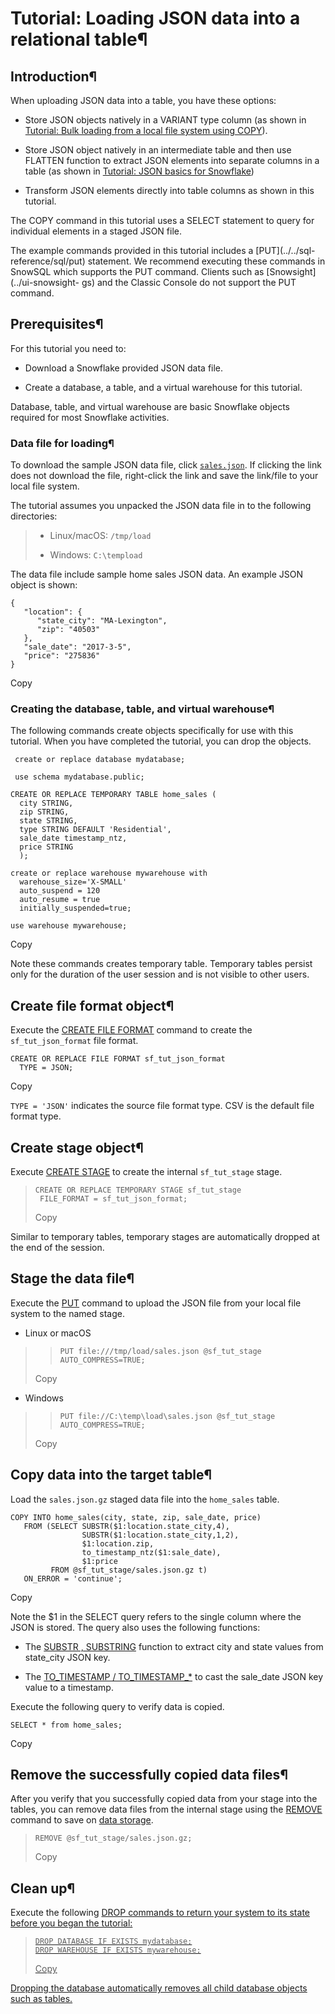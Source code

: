 # Tutorial: Loading JSON data into a relational table¶

## Introduction¶

When uploading JSON data into a table, you have these options:

  * Store JSON objects natively in a VARIANT type column (as shown in [Tutorial: Bulk loading from a local file system using COPY](data-load-internal-tutorial)).

  * Store JSON object natively in an intermediate table and then use FLATTEN function to extract JSON elements into separate columns in a table (as shown in [Tutorial: JSON basics for Snowflake](json-basics-tutorial))

  * Transform JSON elements directly into table columns as shown in this tutorial.

The COPY command in this tutorial uses a SELECT statement to query for
individual elements in a staged JSON file.

The example commands provided in this tutorial includes a [PUT](../../sql-
reference/sql/put) statement. We recommend executing these commands in SnowSQL
which supports the PUT command. Clients such as [Snowsight](../ui-snowsight-
gs) and the Classic Console do not support the PUT command.

## Prerequisites¶

For this tutorial you need to:

  * Download a Snowflake provided JSON data file.

  * Create a database, a table, and a virtual warehouse for this tutorial.

Database, table, and virtual warehouse are basic Snowflake objects required
for most Snowflake activities.

### Data file for loading¶

To download the sample JSON data file, click
[`sales.json`](../../_downloads/b50c24de20be843b34f2535dfe67fd5e/sales.json).
If clicking the link does not download the file, right-click the link and save
the link/file to your local file system.

The tutorial assumes you unpacked the JSON data file in to the following
directories:

>   * Linux/macOS: `/tmp/load`
>
>   * Windows: `C:\tempload`
>
>

The data file include sample home sales JSON data. An example JSON object is
shown:

    
    
    {
       "location": {
          "state_city": "MA-Lexington",
          "zip": "40503"
       },
       "sale_date": "2017-3-5",
       "price": "275836"
    }
    

Copy

### Creating the database, table, and virtual warehouse¶

The following commands create objects specifically for use with this tutorial.
When you have completed the tutorial, you can drop the objects.

    
    
     create or replace database mydatabase;
    
     use schema mydatabase.public;
    
    CREATE OR REPLACE TEMPORARY TABLE home_sales (
      city STRING,
      zip STRING,
      state STRING,
      type STRING DEFAULT 'Residential',
      sale_date timestamp_ntz,
      price STRING
      );
    
    create or replace warehouse mywarehouse with
      warehouse_size='X-SMALL'
      auto_suspend = 120
      auto_resume = true
      initially_suspended=true;
    
    use warehouse mywarehouse;
    

Copy

Note these commands creates temporary table. Temporary tables persist only for
the duration of the user session and is not visible to other users.

## Create file format object¶

Execute the [CREATE FILE FORMAT](../../sql-reference/sql/create-file-format)
command to create the `sf_tut_json_format` file format.

    
    
    CREATE OR REPLACE FILE FORMAT sf_tut_json_format
      TYPE = JSON;
    

Copy

`TYPE = 'JSON'` indicates the source file format type. CSV is the default file
format type.

## Create stage object¶

Execute [CREATE STAGE](../../sql-reference/sql/create-stage) to create the
internal `sf_tut_stage` stage.

>
>     CREATE OR REPLACE TEMPORARY STAGE sf_tut_stage
>      FILE_FORMAT = sf_tut_json_format;
>  
>
> Copy

Similar to temporary tables, temporary stages are automatically dropped at the
end of the session.

## Stage the data file¶

Execute the [PUT](../../sql-reference/sql/put) command to upload the JSON file
from your local file system to the named stage.

  * Linux or macOS

> >     PUT file:///tmp/load/sales.json @sf_tut_stage AUTO_COMPRESS=TRUE;
>  
>
> Copy

  * Windows

> >     PUT file://C:\temp\load\sales.json @sf_tut_stage AUTO_COMPRESS=TRUE;
>  
>
> Copy

## Copy data into the target table¶

Load the `sales.json.gz` staged data file into the `home_sales` table.

    
    
    COPY INTO home_sales(city, state, zip, sale_date, price)
       FROM (SELECT SUBSTR($1:location.state_city,4),
                    SUBSTR($1:location.state_city,1,2),
                    $1:location.zip,
                    to_timestamp_ntz($1:sale_date),
                    $1:price
             FROM @sf_tut_stage/sales.json.gz t)
       ON_ERROR = 'continue';
    

Copy

Note the $1 in the SELECT query refers to the single column where the JSON is
stored. The query also uses the following functions:

  * The [SUBSTR , SUBSTRING](../../sql-reference/functions/substr) function to extract city and state values from state_city JSON key.

  * The [TO_TIMESTAMP / TO_TIMESTAMP_*](../../sql-reference/functions/to_timestamp) to cast the sale_date JSON key value to a timestamp.

Execute the following query to verify data is copied.

    
    
    SELECT * from home_sales;
    

Copy

## Remove the successfully copied data files¶

After you verify that you successfully copied data from your stage into the
tables, you can remove data files from the internal stage using the
[REMOVE](../../sql-reference/sql/remove) command to save on [data
storage](../cost-understanding-compute).

>
>     REMOVE @sf_tut_stage/sales.json.gz;
>  
>
> Copy

## Clean up¶

Execute the following [DROP <object>](../../sql-reference/sql/drop) commands
to return your system to its state before you began the tutorial:

>
>     DROP DATABASE IF EXISTS mydatabase;
>     DROP WAREHOUSE IF EXISTS mywarehouse;
>  
>
> Copy

Dropping the database automatically removes all child database objects such as
tables.

